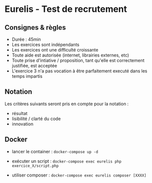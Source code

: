 # Eurelis - Test de recrutement #

## Consignes & règles 

- Durée : 45min
- Les exercices sont indépendants
- Les exercices ont une difficulté croissante 
- Toute aide est autorisée (internet, librairies externes, etc)
- Toute prise d'intiative / proposition, tant qu'elle est correctement justifiée, est acceptée
- L'exercice 3 n'a pas vocation à être parfaitement executé dans les temps impartis

## Notation

Les critères suivants seront pris en compte pour la notation :
- résultat
- lisibilité / clarté du code
- innovation 

## Docker

- lancer le container :
```docker-compose up -d```

- exécuter un script : 
```docker-compose exec eurelis php exercice_X/script.php```

- utiliser composer :
```docker-compose exec eurelis composer [XXXX] ```

